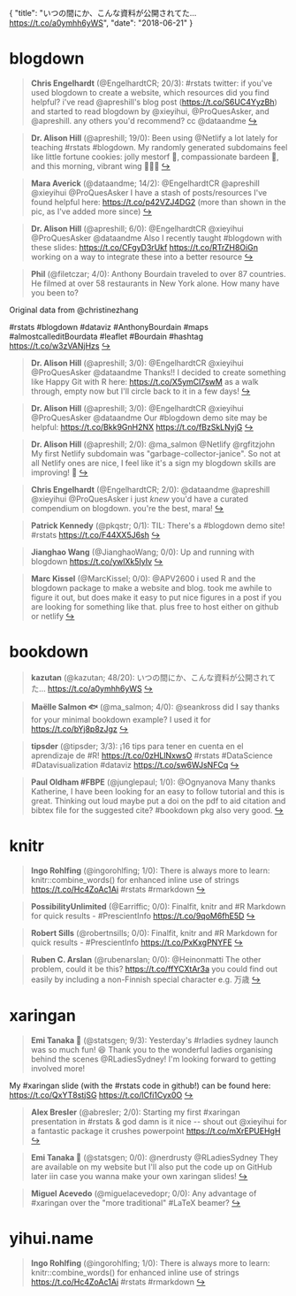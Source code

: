 {
  "title": "いつの間にか、こんな資料が公開されてた… https://t.co/a0ymhh6yWS",
  "date": "2018-06-21"
}

# blogdown

> **Chris Engelhardt** (@EngelhardtCR; 20/3): #rstats twitter: if you've used blogdown to create a website, which resources did you find helpful? i've read @apreshill's blog post (https://t.co/S6UC4YyzBh) and started to read blogdown by @xieyihui, @ProQuesAsker, and @apreshill. any others you'd recommend? cc @dataandme  [&#8618;](https://twitter.com/xieyihui/status/1009425057750376449)

<!-- -->


> **Dr. Alison Hill** (@apreshill; 19/0): Been using @Netlify a lot lately for teaching #rstats #blogdown. My randomly generated subdomains feel like little fortune cookies: jolly mestorf 🥳, compassionate bardeen 💑, and this morning, vibrant wing 🧚🏼‍♀️  [&#8618;](https://twitter.com/xieyihui/status/1009430971144261632)

<!-- -->


> **Mara Averick** (@dataandme; 14/2): @EngelhardtCR @apreshill @xieyihui @ProQuesAsker I have a stash of posts/resources I've found helpful here:
https://t.co/p42VZJ4DG2 (more than shown in the pic, as I've added more since)  [&#8618;](https://twitter.com/xieyihui/status/1009432097130414080)

<!-- -->


> **Dr. Alison Hill** (@apreshill; 6/0): @EngelhardtCR @xieyihui @ProQuesAsker @dataandme Also I recently taught #blogdown with these slides:
https://t.co/CFgyD3rUkf
https://t.co/RTrZH8OiGn
working on a way to integrate these into a better resource  [&#8618;](https://twitter.com/xieyihui/status/1009436812203339776)

<!-- -->


> **Phil** (@filetczar; 4/0): Anthony Bourdain traveled to over 87 countries. He filmed at over 58 restaurants in New York alone. How many have you been to? 
>
Original data from @christinezhang 
>
#rstats #blogdown #dataviz #AnthonyBourdain #maps #almostcalleditBourdata #leaflet #Bourdain #hashtag https://t.co/w3zVANjHzs  [&#8618;](https://twitter.com/xieyihui/status/1009602757353984000)

<!-- -->


> **Dr. Alison Hill** (@apreshill; 3/0): @EngelhardtCR @xieyihui @ProQuesAsker @dataandme Thanks!! I decided to create something like Happy Git with R here: https://t.co/X5ymCI7swM
as a walk through, empty now but I'll circle back to it in a few days!  [&#8618;](https://twitter.com/xieyihui/status/1009454338882727936)

<!-- -->


> **Dr. Alison Hill** (@apreshill; 3/0): @EngelhardtCR @xieyihui @ProQuesAsker @dataandme Our #blogdown demo site may be helpful: https://t.co/Bkk9GnH2NX
https://t.co/fBzSkLNyjG  [&#8618;](https://twitter.com/xieyihui/status/1009429330508693506)

<!-- -->


> **Dr. Alison Hill** (@apreshill; 2/0): @ma_salmon @Netlify @rgfitzjohn My first Netlify subdomain was "garbage-collector-janice". So not at all Netlify ones are nice, I feel like it's a sign my blogdown skills are improving! 🥠  [&#8618;](https://twitter.com/xieyihui/status/1009438728278798338)

<!-- -->


> **Chris Engelhardt** (@EngelhardtCR; 2/0): @dataandme @apreshill @xieyihui @ProQuesAsker i just *knew* you'd have a curated compendium on blogdown. you're the best, mara!  [&#8618;](https://twitter.com/xieyihui/status/1009433803994161152)

<!-- -->


> **Patrick Kennedy** (@pkqstr; 0/1): TIL: There's a #blogdown demo site! #rstats https://t.co/F44XX5J6sh  [&#8618;](https://twitter.com/xieyihui/status/1009477632180678656)

<!-- -->


> **Jianghao Wang** (@JianghaoWang; 0/0): Up and running with blogdown https://t.co/ywlXk5IyIv  [&#8618;](https://twitter.com/xieyihui/status/1009617113613361153)

<!-- -->


> **Marc Kissel** (@MarcKissel; 0/0): @APV2600 i used R and the blogdown package to make a website and blog.  took me awhile to figure it out, but does make it easy to  put nice figures in a post if you are looking for something like that. plus free to host either on github or netlify  [&#8618;](https://twitter.com/xieyihui/status/1009416932297191424)

<!-- -->


# bookdown

> **kazutan** (@kazutan; 48/20): いつの間にか、こんな資料が公開されてた…
https://t.co/a0ymhh6yWS  [&#8618;](https://twitter.com/xieyihui/status/1009302884196872193)

<!-- -->


> **Maëlle Salmon 🐟** (@ma_salmon; 4/0): @seankross did I say thanks for your minimal bookdown example? I used it for https://t.co/bYj8p8zJgz  [&#8618;](https://twitter.com/xieyihui/status/1009391060873859072)

<!-- -->


> **tipsder** (@tipsder; 3/3): ¡16 tips para tener en cuenta en el aprendizaje de #R!
https://t.co/0zHLlNxwsO
#rstats
#DataScience 
#Datavisualization 
#dataviz https://t.co/sw6WJsNFCq  [&#8618;](https://twitter.com/xieyihui/status/1009543383159918596)

<!-- -->


> **Paul Oldham #FBPE** (@junglepaul; 1/0): @Ognyanova Many thanks Katherine, I have been looking for an easy to follow tutorial and this is great. Thinking out loud maybe put a doi on the pdf to aid citation and bibtex file for the suggested cite? #bookdown pkg also very good.  [&#8618;](https://twitter.com/xieyihui/status/1009351302982389760)

<!-- -->


# knitr

> **Ingo Rohlfing** (@ingorohlfing; 1/0): There is always more to learn: knitr::combine_words() for enhanced inline use of strings https://t.co/Hc4ZoAc1Ai #rstats #rmarkdown  [&#8618;](https://twitter.com/xieyihui/status/1009436709178822658)

<!-- -->


> **PossibilityUnlimited** (@Earriffic; 0/0): Finalfit, knitr and #R Markdown for quick results - #PrescientInfo https://t.co/9qoM6fhE5D  [&#8618;](https://twitter.com/xieyihui/status/1009587041770856448)

<!-- -->


> **Robert Sills** (@robertnsills; 0/0): Finalfit, knitr and #R Markdown for quick results - #PrescientInfo https://t.co/PxKxgPNYFE  [&#8618;](https://twitter.com/xieyihui/status/1009504248676175884)

<!-- -->


> **Ruben C. Arslan** (@rubenarslan; 0/0): @Heinonmatti The other problem, could it be this? https://t.co/ffYCXtAr3a
you could find out easily by including a non-Finnish special character e.g. 万歳  [&#8618;](https://twitter.com/xieyihui/status/1009437769779867651)

<!-- -->


# xaringan

> **Emi Tanaka 🌾** (@statsgen; 9/3): Yesterday's #rladies sydney launch was so much fun! 😆 Thank you to the wonderful ladies organising behind the scenes @RLadiesSydney! I'm looking forward to getting involved more!
>
My #xaringan slide (with the #rstats code in github!) can be found here: https://t.co/QxYT8stjSG https://t.co/lCfi1Cyx0O  [&#8618;](https://twitter.com/xieyihui/status/1009591310150299648)

<!-- -->


> **Alex Bresler** (@abresler; 2/0): Starting my first #xaringan presentation in #rstats &amp; god damn is it nice -- shout out @xieyihui  for a fantastic package it crushes powerpoint https://t.co/mXrEPUEHgH  [&#8618;](https://twitter.com/xieyihui/status/1009610187626504192)

<!-- -->


> **Emi Tanaka 🌾** (@statsgen; 0/0): @nerdrusty @RLadiesSydney They are available on my website but I'll also put the code up on GitHub later iin case you wanna make your own xaringan slides!  [&#8618;](https://twitter.com/xieyihui/status/1009423970964103168)

<!-- -->


> **Miguel Acevedo** (@miguelacevedopr; 0/0): Any advantage of #xaringan over the "more traditional" #LaTeX beamer?  [&#8618;](https://twitter.com/xieyihui/status/1009582225690693633)

<!-- -->


# yihui.name

> **Ingo Rohlfing** (@ingorohlfing; 1/0): There is always more to learn: knitr::combine_words() for enhanced inline use of strings https://t.co/Hc4ZoAc1Ai #rstats #rmarkdown  [&#8618;](https://twitter.com/xieyihui/status/1009436709178822658)

<!-- -->



